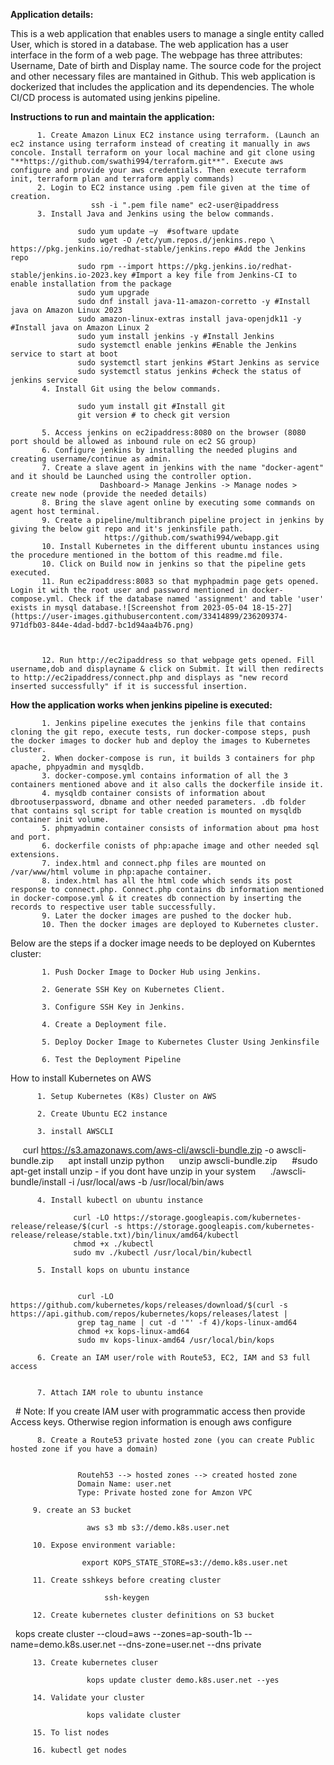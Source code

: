 **Application details:**

This is a web application that enables users to manage a single entity called User, which is stored in a database. The web application has a user interface in the form of a web page.
The webpage has three attributes: Username, Date of birth and Display name.
The source code for the project and other necessary files are mantained in Github.
This web application is dockerized that includes the application and its dependencies.
The whole CI/CD process is automated using jenkins pipeline.

**Instructions to run and maintain the application:**

          1. Create Amazon Linux EC2 instance using terraform. (Launch an ec2 instance using terraform instead of creating it manually in aws concole. Install terraform on your local machine and git clone using "**https://github.com/swathi994/terraform.git**". Execute aws configure and provide your aws credentials. Then execute terraform init, terraform plan and terraform apply commands)
          2. Login to EC2 instance using .pem file given at the time of creation.
                      ssh -i ".pem file name" ec2-user@ipaddress
          3. Install Java and Jenkins using the below commands.
          
                   sudo yum update –y  #software update
                   sudo wget -O /etc/yum.repos.d/jenkins.repo \ https://pkg.jenkins.io/redhat-stable/jenkins.repo #Add the Jenkins repo
                   sudo rpm --import https://pkg.jenkins.io/redhat-stable/jenkins.io-2023.key #Import a key file from Jenkins-CI to enable installation from the package
                   sudo yum upgrade
                   sudo dnf install java-11-amazon-corretto -y #Install java on Amazon Linux 2023
                   sudo amazon-linux-extras install java-openjdk11 -y #Install java on Amazon Linux 2
                   sudo yum install jenkins -y #Install Jenkins
                   sudo systemctl enable jenkins #Enable the Jenkins service to start at boot
                   sudo systemctl start jenkins #Start Jenkins as service
                   sudo systemctl status jenkins #check the status of jenkins service
           4. Install Git using the below commands.
           
                   sudo yum install git #Install git
                   git version # to check git version
                   
           5. Access jenkins on ec2ipaddress:8080 on the browser (8080 port should be allowed as inbound rule on ec2 SG group)
           6. Configure jenkins by installing the needed plugins and creating username/continue as admin.
           7. Create a slave agent in jenkins with the name "docker-agent" and it should be Launched using the controller option.
                        Dashboard-> Manage Jenkins -> Manage nodes > create new node (provide the needed details)
           8. Bring the slave agent online by executing some commands on agent host terminal.
           9. Create a pipeline/multibranch pipeline project in jenkins by giving the below git repo and it's jenkinsfile path.
                         https://github.com/swathi994/webapp.git
           10. Install Kubernetes in the different ubuntu instances using the procedure mentioned in the bottom of this readme.md file.
           10. Click on Build now in jenkins so that the pipeline gets executed. 
           11. Run ec2ipaddress:8083 so that myphpadmin page gets opened. Login it with the root user and password mentioned in docker-compose.yml. Check if the database named 'assignment' and table 'user' exists in mysql database.![Screenshot from 2023-05-04 18-15-27](https://user-images.githubusercontent.com/33414899/236209374-971dfb03-844e-4dad-bdd7-bc1d94aa4b76.png)

           
           
           12. Run http://ec2ipaddress so that webpage gets opened. Fill username,dob and displayname & click on Submit. It will then redirects to http://ec2ipaddress/connect.php and displays as "new record inserted successfully" if it is successful insertion.
           
           
**How the application works when jenkins pipeline is executed:**

           1. Jenkins pipeline executes the jenkins file that contains cloning the git repo, execute tests, run docker-compose steps, push the docker images to docker hub and deploy the images to Kubernetes cluster.
           2. When docker-compose is run, it builds 3 containers for php apache, phpyadmin and mysqldb.
           3. docker-compose.yml contains information of all the 3 containers mentioned above and it also calls the dockerfile inside it.
           4. mysqldb container consists of information about dbrootuserpassword, dbname and other needed parameters. .db folder that contains sql script for table creation is mounted on mysqldb container init volume.
           5. phpmyadmin container consists of information about pma host and port.
           6. dockerfile conists of php:apache image and other needed sql extensions.
           7. index.html and connect.php files are mounted on /var/www/html volume in php:apache container.
           8. index.html has all the html code which sends its post response to connect.php. Connect.php contains db information mentioned in docker-compose.yml & it creates db connection by inserting the records to respective user table successfully.
           9. Later the docker images are pushed to the docker hub.
           10. Then the docker images are deployed to Kubernetes cluster.
           
Below are the steps if a docker image needs to be deployed on Kuberntes cluster:

           1. Push Docker Image to Docker Hub using Jenkins.

           2. Generate SSH Key on Kubernetes Client.

           3. Configure SSH Key in Jenkins.

           4. Create a Deployment file.

           5. Deploy Docker Image to Kubernetes Cluster Using Jenkinsfile

           6. Test the Deployment Pipeline       
           
How to install Kubernetes on AWS
           
          1. Setup Kubernetes (K8s) Cluster on AWS

          2. Create Ubuntu EC2 instance

          3. install AWSCLI

                 curl https://s3.amazonaws.com/aws-cli/awscli-bundle.zip -o awscli-bundle.zip
                 apt install unzip python
                 unzip awscli-bundle.zip
                 #sudo apt-get install unzip - if you dont have unzip in your system
                 ./awscli-bundle/install -i /usr/local/aws -b /usr/local/bin/aws

          4. Install kubectl on ubuntu instance

                  curl -LO https://storage.googleapis.com/kubernetes-release/release/$(curl -s https://storage.googleapis.com/kubernetes- release/release/stable.txt)/bin/linux/amd64/kubectl
                  chmod +x ./kubectl
                  sudo mv ./kubectl /usr/local/bin/kubectl
   
          5. Install kops on ubuntu instance


                   curl -LO https://github.com/kubernetes/kops/releases/download/$(curl -s https://api.github.com/repos/kubernetes/kops/releases/latest | 
                   grep tag_name | cut -d '"' -f 4)/kops-linux-amd64
                   chmod +x kops-linux-amd64
                   sudo mv kops-linux-amd64 /usr/local/bin/kops

          6. Create an IAM user/role with Route53, EC2, IAM and S3 full access


          7. Attach IAM role to ubuntu instance
 
                     # Note: If you create IAM user with programmatic access then provide Access keys. Otherwise region information is enough
                      aws configure


          8. Create a Route53 private hosted zone (you can create Public hosted zone if you have a domain)

 
                   Routeh53 --> hosted zones --> created hosted zone  
                   Domain Name: user.net
                   Type: Private hosted zone for Amzon VPC

         9. create an S3 bucket

                     aws s3 mb s3://demo.k8s.user.net

         10. Expose environment variable:

                    export KOPS_STATE_STORE=s3://demo.k8s.user.net

         11. Create sshkeys before creating cluster

                         ssh-keygen

         12. Create kubernetes cluster definitions on S3 bucket
 
                                 kops create cluster --cloud=aws --zones=ap-south-1b --name=demo.k8s.user.net --dns-zone=user.net --dns private

         13. Create kubernetes cluser

                     kops update cluster demo.k8s.user.net --yes

         14. Validate your cluster

                     kops validate cluster

         15. To list nodes

         16. kubectl get nodes
 
